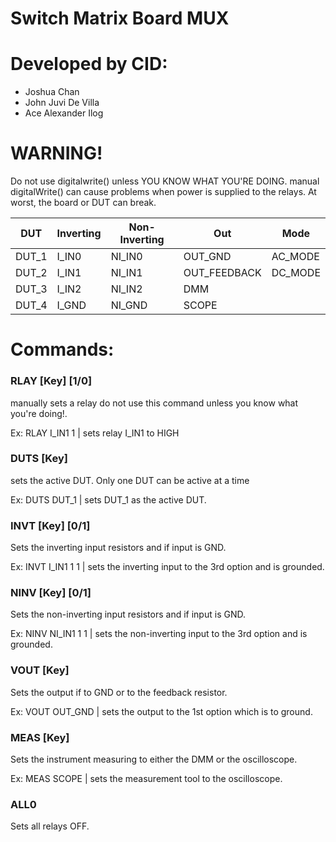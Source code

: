 # Switch Matrix Board MUX
# Developed by CID:
- Joshua Chan
- John Juvi De Villa
- Ace Alexander Ilog

# WARNING!
Do not use digitalwrite() unless YOU KNOW WHAT YOU'RE DOING.
manual digitalWrite() can cause problems when power is supplied
to the relays. At worst, the board or DUT can break.

| DUT | Inverting | Non-Inverting | Out | Mode |
| --- | --- | --- | --- | --- | 
| DUT_1 | I_IN0 | NI_IN0 | OUT_GND | AC_MODE |
| DUT_2 | I_IN1 | NI_IN1 | OUT_FEEDBACK | DC_MODE |
| DUT_3 | I_IN2 | NI_IN2 | DMM |
| DUT_4 | I_GND | NI_GND | SCOPE |

# Commands:
### RLAY [Key] [1/0]
manually sets a relay do not use this command unless you know what you're doing!.

Ex: RLAY I_IN1 1   | sets relay I_IN1 to HIGH
### DUTS [Key]
sets the active DUT. Only one DUT can be active at a time

Ex: DUTS DUT_1      | sets DUT_1 as the active DUT.
### INVT [Key] [0/1] 
Sets the inverting input resistors and if input is GND.

Ex: INVT I_IN1 1 1    | sets the inverting input to the 3rd option and is grounded.
### NINV [Key] [0/1]
Sets the non-inverting input resistors and if input is GND.

Ex: NINV NI_IN1 1 1    | sets the non-inverting input to the 3rd option and is grounded.
### VOUT [Key]
Sets the output if to GND or to the feedback resistor.

Ex: VOUT OUT_GND      | sets the output to the 1st option which is to ground.
### MEAS [Key]
Sets the instrument measuring to either the DMM or the oscilloscope.

Ex: MEAS SCOPE      | sets the measurement tool to the oscilloscope.
### ALL0
Sets all relays OFF.
